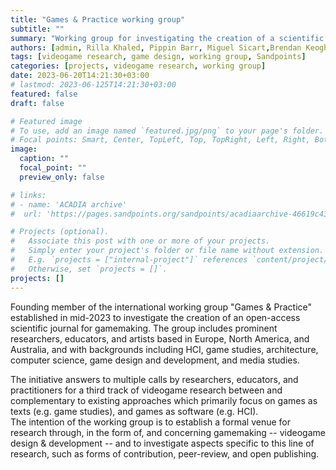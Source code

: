 ```yaml
---
title: "Games & Practice working group"
subtitle: ""
summary: "Working group for investigating the creation of a scientific journal for gamemaking." 
authors: [admin, Rilla Khaled, Pippin Barr, Miguel Sicart,Brendan Keogh, Doug Wilson, Bart Simon]
tags: [videogame research, game design, working group, Sandpoints]
categories: [projects, videogame research, working group]
date: 2023-06-20T14:21:30+03:00
# lastmod: 2023-06-125T14:21:30+03:00
featured: false
draft: false

# Featured image
# To use, add an image named `featured.jpg/png` to your page's folder.
# Focal points: Smart, Center, TopLeft, Top, TopRight, Left, Right, BottomLeft, Bottom, BottomRight.
image:
  caption: ""
  focal_point: ""
  preview_only: false

# links: 
# - name: 'ACADIA archive'
#  url: 'https://pages.sandpoints.org/sandpoints/acadiaarchive-46619c43/archive/acadia/'

# Projects (optional).
#   Associate this post with one or more of your projects.
#   Simply enter your project's folder or file name without extension.
#   E.g. `projects = ["internal-project"]` references `content/project/deep-learning/index.md`.
#   Otherwise, set `projects = []`.
projects: []
---
```


Founding member of the international working group "Games & Practice" established in mid-2023 to investigate the creation of an open-access scientific journal for gamemaking.
The group includes prominent researchers, educators, and artists based in Europe, North America, and Australia, and with backgrounds including HCI, game studies, architecture, computer science, game design and development, and media studies. 

The initiative answers to multiple calls by researchers, educators, and practitioners for a third track of videogame research between and complementary to existing approaches which primarily focus on games as texts (e.g. game studies), and games as software (e.g. HCI).  
The intention of the working group is to establish a formal venue for research through, in the form of, and concerning gamemaking -- videogame design & development -- and to investigate aspects specific to this line of research, such as forms of contribution, peer-review, and open publishing.


